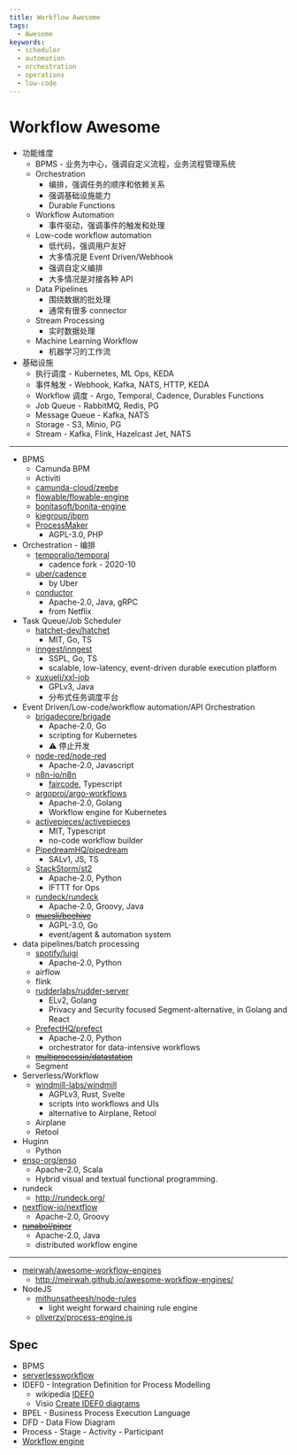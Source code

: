 ```yaml
---
title: Workflow Awesome
tags:
  - Awesome
keywords:
  - scheduler
  - automation
  - orchestration
  - operations
  - low-code
---
```


# Workflow Awesome

- 功能维度
  - BPMS - 业务为中心，强调自定义流程，业务流程管理系统
  - Orchestration
    - 编排，强调任务的顺序和依赖关系
    - 强调基础设施能力
    - Durable Functions
  - Workflow Automation
    - 事件驱动，强调事件的触发和处理
  - Low-code workflow automation
    - 低代码，强调用户友好
    - 大多情况是 Event Driven/Webhook
    - 强调自定义编排
    - 大多情况是对接各种 API
  - Data Pipelines
    - 围绕数据的批处理
    - 通常有很多 connector
  - Stream Processing
    - 实时数据处理
  - Machine Learning Workflow
    - 机器学习的工作流
- 基础设施
  - 执行调度 - Kubernetes, ML Ops, KEDA
  - 事件触发 - Webhook, Kafka, NATS, HTTP, KEDA
  - Workflow 调度 - Argo, Temporal, Cadence, Durables Functions
  - Job Queue - RabbitMQ, Redis, PG
  - Message Queue - Kafka, NATS
  - Storage - S3, Minio, PG
  - Stream - Kafka, Flink, Hazelcast Jet, NATS

---

- BPMS
  - Camunda BPM
  - Activiti
  - [camunda-cloud/zeebe](https://github.com/camunda-cloud/zeebe)
  - [flowable/flowable-engine](https://github.com/flowable/flowable-engine)
  - [bonitasoft/bonita-engine](https://github.com/bonitasoft/bonita-engine)
  - [kiegroup/jbpm](https://github.com/kiegroup/jbpm)
  - [ProcessMaker](https://github.com/ProcessMaker/processmaker)
    - AGPL-3.0, PHP
- Orchestration - 编排
  - [temporalio/temporal](https://github.com/temporalio/temporal)
    - cadence fork - 2020-10
  - [uber/cadence](https://github.com/uber/cadence)
    - by Uber
  - [conductor](./conductor.md)
    - Apache-2.0, Java, gRPC
    - from Netflix
- Task Queue/Job Scheduler
  - [hatchet-dev/hatchet](./hatchet.md)
    - MIT, Go, TS
  - [inngest/inngest](https://github.com/inngest/inngest)
    - SSPL, Go, TS
    - scalable, low-latency, event-driven durable execution platform
  - [xuxueli/xxl-job](https://github.com/xuxueli/xxl-job)
    - GPLv3, Java
    - 分布式任务调度平台
- Event Driven/Low-code/workflow automation/API Orchestration
  - [brigadecore/brigade](https://github.com/brigadecore/brigade)
    - Apache-2.0, Go
    - scripting for Kubernetes
    - ⚠️ 停止开发
  - [node-red/node-red](https://github.com/node-red/node-red)
    - Apache-2.0, Javascript
  - [n8n-io/n8n](https://github.com/n8n-io/n8n)
    - [faircode](http://faircode.io/), Typescript
  - [argoproj/argo-workflows](https://github.com/argoproj/argo-workflows)
    - Apache-2.0, Golang
    - Workflow engine for Kubernetes
  - [activepieces/activepieces](https://github.com/activepieces/activepieces)
    - MIT, Typescript
    - no-code workflow builder
  - [PipedreamHQ/pipedream](https://github.com/PipedreamHQ/pipedream)
    - SALv1, JS, TS
  - [StackStorm/st2](https://github.com/StackStorm/st2)
    - Apache-2.0, Python
    - IFTTT for Ops
  - [rundeck/rundeck](https://github.com/rundeck/rundeck)
    - Apache-2.0, Groovy, Java
  - ~~[muesli/beehive](https://github.com/muesli/beehive)~~
    - AGPL-3.0, Go
    - event/agent & automation system
- data pipelines/batch processing
  - [spotify/luigi](https://github.com/spotify/luigi)
    - Apache-2.0, Python
  - airflow
  - flink
  - [rudderlabs/rudder-server](https://github.com/rudderlabs/rudder-server)
    - ELv2, Golang
    - Privacy and Security focused Segment-alternative, in Golang and React
  - [PrefectHQ/prefect](https://github.com/PrefectHQ/prefect)
    - Apache-2.0, Python
    - orchestrator for data-intensive workflows
  - ~~[multiprocessio/datastation](https://github.com/multiprocessio/datastation)~~
  - Segment
- Serverless/Workflow
  - [windmill-labs/windmill](./windmill.md)
    - AGPLv3, Rust, Svelte
    - scripts into workflows and UIs
    - alternative to Airplane, Retool
  - Airplane
  - Retool
- Huginn
  - Python
- [enso-org/enso](https://github.com/enso-org/enso)
  - Apache-2.0, Scala
  - Hybrid visual and textual functional programming.
- rundeck
  - http://rundeck.org/
- [nextflow-io/nextflow](https://github.com/nextflow-io/nextflow)
  - Apache-2.0, Groovy
- ~~[runabol/piper](https://github.com/runabol/piper)~~
  - Apache-2.0, Java
  - distributed workflow engine

---

- [meirwah/awesome-workflow-engines](https://github.com/meirwah/awesome-workflow-engines)
  - http://meirwah.github.io/awesome-workflow-engines/
- NodeJS
  - [mithunsatheesh/node-rules](https://github.com/mithunsatheesh/node-rules)
    - light weight forward chaining rule engine
  - [oliverzy/process-engine.js](https://github.com/oliverzy/process-engine.js)

## Spec

- BPMS
- [serverlessworkflow](https://github.com/serverlessworkflow/specification)
- IDEF0 - Integration Definition for Process Modelling
  - wikipedia [IDEF0](https://en.wikipedia.org/wiki/IDEF0)
  - Visio [Create IDEF0 diagrams](https://support.microsoft.com/en-us/office/create-idef0-diagrams-ea7a9289-96e0-4df8-bb26-a62ea86417fc)
- BPEL - Business Process Execution Language
- DFD - Data Flow Diagram
- Process - Stage - Activity - Participant
- [Workflow engine](https://en.wikipedia.org/wiki/Workflow_engine)
